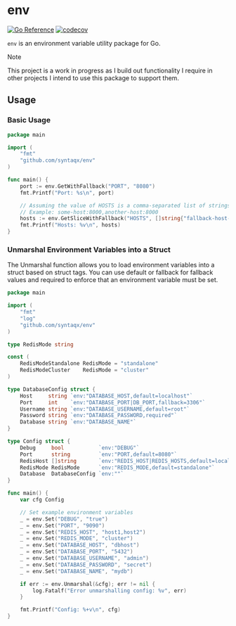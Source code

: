 # env

[![Go Reference](https://pkg.go.dev/badge/github.com/syntaqx/env.svg)](https://pkg.go.dev/github.com/syntaqx/env)
[![codecov](https://codecov.io/gh/syntaqx/env/graph/badge.svg?token=m4bBKy3UG3)](https://codecov.io/gh/syntaqx/env)

`env` is an environment variable utility package for Go.

> [!NOTE]
> This project is a work in progress as I build out functionality I require in
> other projects I intend to use this package to support them.

## Usage

### Basic Usage

```go
package main

import (
    "fmt"
    "github.com/syntaqx/env"
)

func main() {
    port := env.GetWithFallback("PORT", "8080")
    fmt.Printf("Port: %s\n", port)

    // Assuming the value of HOSTS is a comma-separated list of strings
    // Example: some-host:8000,another-host:8000
    hosts := env.GetSliceWithFallback("HOSTS", []string{"fallback-host-1:8000", "fallback-host-2:8000"})
    fmt.Printf("Hosts: %v\n", hosts)
}
```

### Unmarshal Environment Variables into a Struct

The Unmarshal function allows you to load environment variables into a struct
based on struct tags. You can use default or fallback for fallback values and
required to enforce that an environment variable must be set.

```go
package main

import (
    "fmt"
    "log"
    "github.com/syntaqx/env"
)

type RedisMode string

const (
    RedisModeStandalone RedisMode = "standalone"
    RedisModeCluster    RedisMode = "cluster"
)

type DatabaseConfig struct {
    Host     string `env:"DATABASE_HOST,default=localhost"`
    Port     int    `env:"DATABASE_PORT|DB_PORT,fallback=3306"`
    Username string `env:"DATABASE_USERNAME,default=root"`
    Password string `env:"DATABASE_PASSWORD,required"`
    Database string `env:"DATABASE_NAME"`
}

type Config struct {
    Debug     bool           `env:"DEBUG"`
    Port      string         `env:"PORT,default=8080"`
    RedisHost []string       `env:"REDIS_HOST|REDIS_HOSTS,default=localhost:6379"`
    RedisMode RedisMode      `env:"REDIS_MODE,default=standalone"`
    Database  DatabaseConfig `env:""`
}

func main() {
    var cfg Config

    // Set example environment variables
    _ = env.Set("DEBUG", "true")
    _ = env.Set("PORT", "9090")
    _ = env.Set("REDIS_HOST", "host1,host2")
    _ = env.Set("REDIS_MODE", "cluster")
    _ = env.Set("DATABASE_HOST", "dbhost")
    _ = env.Set("DATABASE_PORT", "5432")
    _ = env.Set("DATABASE_USERNAME", "admin")
    _ = env.Set("DATABASE_PASSWORD", "secret")
    _ = env.Set("DATABASE_NAME", "mydb")

    if err := env.Unmarshal(&cfg); err != nil {
        log.Fatalf("Error unmarshalling config: %v", err)
    }

    fmt.Printf("Config: %+v\n", cfg)
}
```
